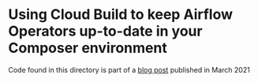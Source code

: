 # Using Cloud Build to keep Airflow Operators up-to-date in your Composer environment

Code found in this directory is part of a [blog post](https://cloud.google.com/blog/topics/developers-practitioners/using-cloud-build-keep-airflow-operators-date-your-composer-environment) published in March 2021